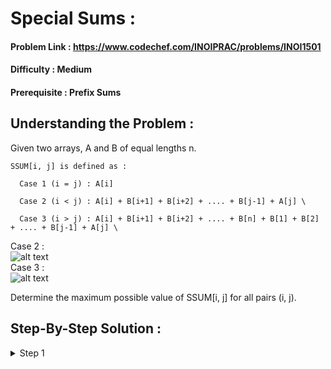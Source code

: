 # Special Sums :

#### Problem Link : https://www.codechef.com/INOIPRAC/problems/INOI1501
#### Difficulty : Medium
#### Prerequisite : Prefix Sums

## Understanding the Problem :

Given two arrays, A and B of equal lengths n. 

```
SSUM[i, j] is defined as : 

  Case 1 (i = j) : A[i]
  
  Case 2 (i < j) : A[i] + B[i+1] + B[i+2] + .... + B[j-1] + A[j] \
    
  Case 3 (i > j) : A[i] + B[i+1] + B[i+2] + .... + B[n] + B[1] + B[2] + .... + B[j-1] + A[j] \
```
Case 2 : 
\
![alt text](https://i.imgur.com/GbtO2Z6.png)\
Case 3 : \
![alt text](https://i.imgur.com/HCjEaq0.png)

Determine the maximum possible value of SSUM[i, j] for all pairs (i, j).

## Step-By-Step Solution :

<details>
  <summary> Step 1 </summary>
  
  First , we will try brute-force i.e for all pairs of i and j , we will compute it's SSUM and take the maximum of all of them. 

```cpp
  for i from 1 to n :
        for j from 1 to n :

              if i = j : ssum = a[i]

              if i < j : 
                      ssum = a[i] + a[j]
                      for k from i+1 to j-1 :
                            ssum = ssum + b[k]

              if i > j :
                      ssum = a[i] + a[j]
                      for k from i+1 to n :
                            ssum = ssum + b[k]
                      for k from 1 to j-1 :
                            ssum = ssum + b[k]

              ans = maximum ( ans , ssum )
             ```
  
  </details>
